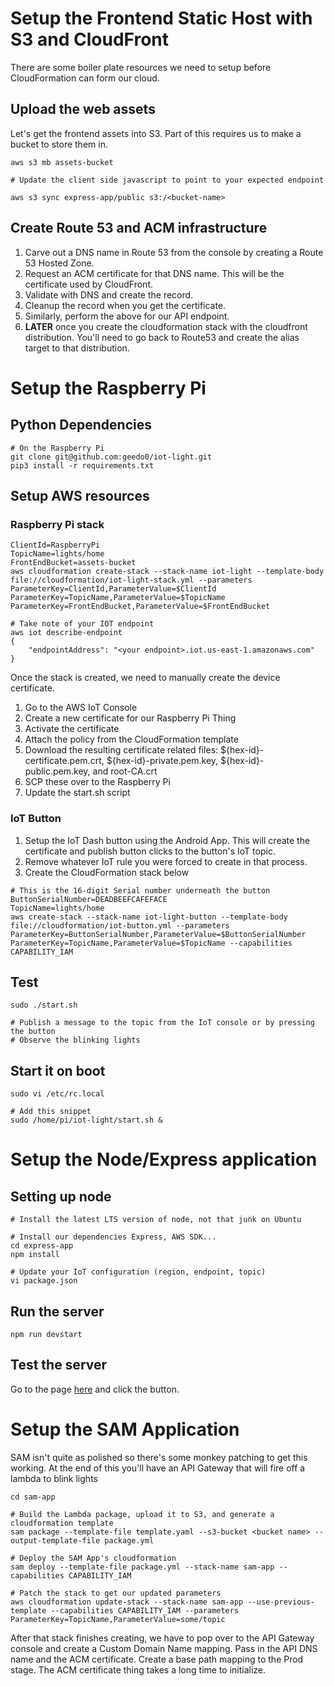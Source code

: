 # Setup the Frontend Static Host with S3 and CloudFront
There are some boiler plate resources we need to setup before CloudFormation can form our cloud.

## Upload the web assets
Let's get the frontend assets into S3. Part of this requires us to make a bucket to store them in.

```
aws s3 mb assets-bucket

# Update the client side javascript to point to your expected endpoint

aws s3 sync express-app/public s3:/<bucket-name>
```

## Create Route 53 and ACM infrastructure
1. Carve out a DNS name in Route 53 from the console by creating a Route 53 Hosted Zone.
2. Request an ACM certificate for that DNS name. This will be the certificate used by CloudFront.
3. Validate with DNS and create the record.
4. Cleanup the record when you get the certificate.
5. Similarly, perform the above for our API endpoint.
5. **LATER** once you create the cloudformation stack with the cloudfront distribution. You'll need to go back to Route53 and create the alias target to that distribution.

# Setup the Raspberry Pi

## Python Dependencies
```
# On the Raspberry Pi
git clone git@github.com:geedo0/iot-light.git
pip3 install -r requirements.txt
```

## Setup AWS resources

### Raspberry Pi stack
```
ClientId=RaspberryPi
TopicName=lights/home
FrontEndBucket=assets-bucket
aws cloudformation create-stack --stack-name iot-light --template-body file://cloudformation/iot-light-stack.yml --parameters ParameterKey=ClientId,ParameterValue=$ClientId ParameterKey=TopicName,ParameterValue=$TopicName ParameterKey=FrontEndBucket,ParameterValue=$FrontEndBucket

# Take note of your IOT endpoint
aws iot describe-endpoint
{
    "endpointAddress": "<your endpoint>.iot.us-east-1.amazonaws.com"
}
```
Once the stack is created, we need to manually create the device certificate.
1. Go to the AWS IoT Console
2. Create a new certificate for our Raspberry Pi Thing
3. Activate the certificate
4. Attach the policy from the CloudFormation template
5. Download the resulting certificate related files: ${hex-id}-certificate.pem.crt, ${hex-id}-private.pem.key, ${hex-id}-public.pem.key, and root-CA.crt
6. SCP these over to the Raspberry Pi
7. Update the start.sh script

### IoT Button
1. Setup the IoT Dash button using the Android App. This will create the certificate and publish button clicks to the button's IoT topic.
2. Remove whatever IoT rule you were forced to create in that process.
3. Create the CloudFormation stack below
```
# This is the 16-digit Serial number underneath the button
ButtonSerialNumber=DEADBEEFCAFEFACE
TopicName=lights/home
aws create-stack --stack-name iot-light-button --template-body file://cloudformation/iot-button.yml --parameters ParameterKey=ButtonSerialNumber,ParameterValue=$ButtonSerialNumber ParameterKey=TopicName,ParameterValue=$TopicName --capabilities CAPABILITY_IAM
```

## Test 
```
sudo ./start.sh

# Publish a message to the topic from the IoT console or by pressing the button
# Observe the blinking lights
```

## Start it on boot
```
sudo vi /etc/rc.local

# Add this snippet
sudo /home/pi/iot-light/start.sh &
```

# Setup the Node/Express application

## Setting up node
```
# Install the latest LTS version of node, not that junk on Ubuntu

# Install our dependencies Express, AWS SDK... 
cd express-app
npm install

# Update your IoT configuration (region, endpoint, topic)
vi package.json
```

## Run the server
```
npm run devstart
```

## Test the server
Go to the page [here](http://localhost:3000) and click the button.

# Setup the SAM Application
SAM isn't quite as polished so there's some monkey patching to get this working. At the end of this you'll have an API Gateway that will fire off a lambda to blink lights

```
cd sam-app

# Build the Lambda package, upload it to S3, and generate a cloudformation template
sam package --template-file template.yaml --s3-bucket <bucket name> --output-template-file package.yml

# Deploy the SAM App's cloudformation
sam deploy --template-file package.yml --stack-name sam-app --capabilities CAPABILITY_IAM

# Patch the stack to get our updated parameters
aws cloudformation update-stack --stack-name sam-app --use-previous-template --capabilities CAPABILITY_IAM --parameters ParameterKey=TopicName,ParameterValue=some/topic
```

After that stack finishes creating, we have to pop over to the API Gateway console and create a Custom Domain Name mapping. Pass in the API DNS name and the ACM certificate. Create a base path mapping to the Prod stage. The ACM certificate thing takes a long time to initialize.